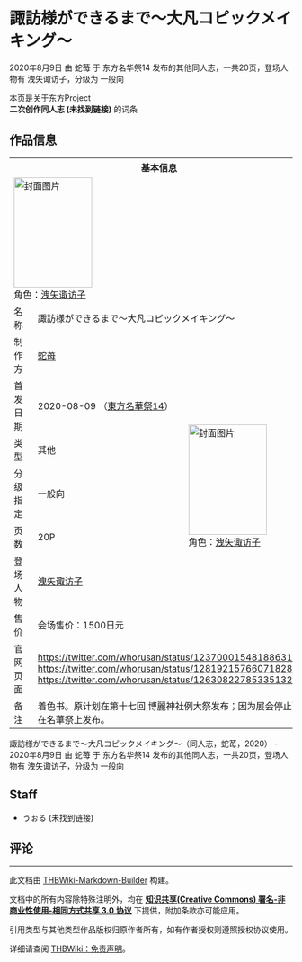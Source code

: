 # 諏訪様ができるまで～大凡コピックメイキング～

<!-- source html: G:\repos\THBWiki-Markdown-Builder\THBWikiMarkdown\Temp\main\9\9c\ns0%3A%E8%AB%8F%E8%A8%AA%E6%A7%98%E3%81%8C%E3%81%A7%E3%81%8D%E3%82%8B%E3%81%BE%E3%81%A7%EF%BD%9E%E5%A4%A7%E5%87%A1%E3%82%B3%E3%83%94%E3%83%83%E3%82%AF%E3%83%A1%E3%82%A4%E3%82%AD%E3%83%B3%E3%82%B0%EF%BD%9E.html -->

2020年8月9日 由 蛇苺 于 东方名华祭14 发布的其他同人志，一共20页，登场人物有 洩矢诹访子，分级为 一般向

本页是关于东方Project  
 **二次创作同人志 (未找到链接)** 的词条
## 作品信息

<table><tbody><tr><th colspan="3">基本信息</th></tr><tr><td class="cover-artwork-mobile" colspan="2"><a href="./文件-諏訪様ができるまで～大凡コピックメイキング～封面.jpg.md" class="image" title="封面图片"><img alt="封面图片" src="https://upload.thwiki.cc/thumb/6/60/%E8%AB%8F%E8%A8%AA%E6%A7%98%E3%81%8C%E3%81%A7%E3%81%8D%E3%82%8B%E3%81%BE%E3%81%A7%EF%BD%9E%E5%A4%A7%E5%87%A1%E3%82%B3%E3%83%94%E3%83%83%E3%82%AF%E3%83%A1%E3%82%A4%E3%82%AD%E3%83%B3%E3%82%B0%EF%BD%9E%E5%B0%81%E9%9D%A2.jpg/139px-%E8%AB%8F%E8%A8%AA%E6%A7%98%E3%81%8C%E3%81%A7%E3%81%8D%E3%82%8B%E3%81%BE%E3%81%A7%EF%BD%9E%E5%A4%A7%E5%87%A1%E3%82%B3%E3%83%94%E3%83%83%E3%82%AF%E3%83%A1%E3%82%A4%E3%82%AD%E3%83%B3%E3%82%B0%EF%BD%9E%E5%B0%81%E9%9D%A2.jpg" decoding="async" loading="lazy" width="139" height="196" srcset="https://upload.thwiki.cc/thumb/6/60/%E8%AB%8F%E8%A8%AA%E6%A7%98%E3%81%8C%E3%81%A7%E3%81%8D%E3%82%8B%E3%81%BE%E3%81%A7%EF%BD%9E%E5%A4%A7%E5%87%A1%E3%82%B3%E3%83%94%E3%83%83%E3%82%AF%E3%83%A1%E3%82%A4%E3%82%AD%E3%83%B3%E3%82%B0%EF%BD%9E%E5%B0%81%E9%9D%A2.jpg/208px-%E8%AB%8F%E8%A8%AA%E6%A7%98%E3%81%8C%E3%81%A7%E3%81%8D%E3%82%8B%E3%81%BE%E3%81%A7%EF%BD%9E%E5%A4%A7%E5%87%A1%E3%82%B3%E3%83%94%E3%83%83%E3%82%AF%E3%83%A1%E3%82%A4%E3%82%AD%E3%83%B3%E3%82%B0%EF%BD%9E%E5%B0%81%E9%9D%A2.jpg 1.5x, https://upload.thwiki.cc/thumb/6/60/%E8%AB%8F%E8%A8%AA%E6%A7%98%E3%81%8C%E3%81%A7%E3%81%8D%E3%82%8B%E3%81%BE%E3%81%A7%EF%BD%9E%E5%A4%A7%E5%87%A1%E3%82%B3%E3%83%94%E3%83%83%E3%82%AF%E3%83%A1%E3%82%A4%E3%82%AD%E3%83%B3%E3%82%B0%EF%BD%9E%E5%B0%81%E9%9D%A2.jpg/278px-%E8%AB%8F%E8%A8%AA%E6%A7%98%E3%81%8C%E3%81%A7%E3%81%8D%E3%82%8B%E3%81%BE%E3%81%A7%EF%BD%9E%E5%A4%A7%E5%87%A1%E3%82%B3%E3%83%94%E3%83%83%E3%82%AF%E3%83%A1%E3%82%A4%E3%82%AD%E3%83%B3%E3%82%B0%EF%BD%9E%E5%B0%81%E9%9D%A2.jpg 2x" data-file-width="1451" data-file-height="2048"></a><div class="cover-char">角色：<a href="./洩矢诹访子.md" title="洩矢诹访子">洩矢诹访子</a></div></td>
</tr><tr><td class="label">名称</td><td colspan="2"> 諏訪様ができるまで～大凡コピックメイキング～ </td></tr><tr><td class="label">制作方</td><td><a href="./蛇苺.md" title="蛇苺">蛇苺</a></td><td class="cover-artwork" rowspan="7" style="min-width:196px;"><a href="./文件-諏訪様ができるまで～大凡コピックメイキング～封面.jpg.md" class="image" title="封面图片"><img alt="封面图片" src="https://upload.thwiki.cc/thumb/6/60/%E8%AB%8F%E8%A8%AA%E6%A7%98%E3%81%8C%E3%81%A7%E3%81%8D%E3%82%8B%E3%81%BE%E3%81%A7%EF%BD%9E%E5%A4%A7%E5%87%A1%E3%82%B3%E3%83%94%E3%83%83%E3%82%AF%E3%83%A1%E3%82%A4%E3%82%AD%E3%83%B3%E3%82%B0%EF%BD%9E%E5%B0%81%E9%9D%A2.jpg/139px-%E8%AB%8F%E8%A8%AA%E6%A7%98%E3%81%8C%E3%81%A7%E3%81%8D%E3%82%8B%E3%81%BE%E3%81%A7%EF%BD%9E%E5%A4%A7%E5%87%A1%E3%82%B3%E3%83%94%E3%83%83%E3%82%AF%E3%83%A1%E3%82%A4%E3%82%AD%E3%83%B3%E3%82%B0%EF%BD%9E%E5%B0%81%E9%9D%A2.jpg" decoding="async" loading="lazy" width="139" height="196" srcset="https://upload.thwiki.cc/thumb/6/60/%E8%AB%8F%E8%A8%AA%E6%A7%98%E3%81%8C%E3%81%A7%E3%81%8D%E3%82%8B%E3%81%BE%E3%81%A7%EF%BD%9E%E5%A4%A7%E5%87%A1%E3%82%B3%E3%83%94%E3%83%83%E3%82%AF%E3%83%A1%E3%82%A4%E3%82%AD%E3%83%B3%E3%82%B0%EF%BD%9E%E5%B0%81%E9%9D%A2.jpg/208px-%E8%AB%8F%E8%A8%AA%E6%A7%98%E3%81%8C%E3%81%A7%E3%81%8D%E3%82%8B%E3%81%BE%E3%81%A7%EF%BD%9E%E5%A4%A7%E5%87%A1%E3%82%B3%E3%83%94%E3%83%83%E3%82%AF%E3%83%A1%E3%82%A4%E3%82%AD%E3%83%B3%E3%82%B0%EF%BD%9E%E5%B0%81%E9%9D%A2.jpg 1.5x, https://upload.thwiki.cc/thumb/6/60/%E8%AB%8F%E8%A8%AA%E6%A7%98%E3%81%8C%E3%81%A7%E3%81%8D%E3%82%8B%E3%81%BE%E3%81%A7%EF%BD%9E%E5%A4%A7%E5%87%A1%E3%82%B3%E3%83%94%E3%83%83%E3%82%AF%E3%83%A1%E3%82%A4%E3%82%AD%E3%83%B3%E3%82%B0%EF%BD%9E%E5%B0%81%E9%9D%A2.jpg/278px-%E8%AB%8F%E8%A8%AA%E6%A7%98%E3%81%8C%E3%81%A7%E3%81%8D%E3%82%8B%E3%81%BE%E3%81%A7%EF%BD%9E%E5%A4%A7%E5%87%A1%E3%82%B3%E3%83%94%E3%83%83%E3%82%AF%E3%83%A1%E3%82%A4%E3%82%AD%E3%83%B3%E3%82%B0%EF%BD%9E%E5%B0%81%E9%9D%A2.jpg 2x" data-file-width="1451" data-file-height="2048"></a><div class="cover-char">角色：<a href="./洩矢诹访子.md" title="洩矢诹访子">洩矢诹访子</a></div></td>
</tr><tr><td class="label">首发日期</td><td>2020-08-09&#160;（<a href="/展会作品列表?e=%E4%B8%9C%E6%96%B9%E5%90%8D%E5%8D%8E%E7%A5%AD%2314">東方名華祭14</a>）</td></tr><tr><td class="label">类型</td><td>其他</td></tr><tr><td class="label">分级指定</td><td>一般向</td></tr><tr><td class="label">页数</td><td>20P</td></tr><tr><td class="label">登场人物</td><td><a href="./洩矢诹访子.md" title="洩矢诹访子">洩矢诹访子</a></td></tr><tr><td class="label">售价</td><td>会场售价：1500日元</td></tr>
<tr><td class="label">官网页面</td><td colspan="2"><a rel="nofollow" class="external free" href="https://twitter.com/whorusan/status/1237000154818863105">https://twitter.com/whorusan/status/1237000154818863105</a><br><a rel="nofollow" class="external free" href="https://twitter.com/whorusan/status/1281921576607182848">https://twitter.com/whorusan/status/1281921576607182848</a><br><a rel="nofollow" class="external free" href="https://twitter.com/whorusan/status/1263082278533513217">https://twitter.com/whorusan/status/1263082278533513217</a></td></tr><tr><td class="label">备注</td><td colspan="2">着色书。原计划在第十七回 博麗神社例大祭发布；因为展会停止而在名華祭上发布。</td></tr></tbody></table>

諏訪様ができるまで～大凡コピックメイキング～（同人志，蛇苺，2020） - 2020年8月9日 由 蛇苺 于 东方名华祭14 发布的其他同人志，一共20页，登场人物有 洩矢诹访子，分级为 一般向
## Staff
- うぉる (未找到链接)

## 评论




---

此文档由 [THBWiki-Markdown-Builder](https://github.com/Delsin-Yu/THBWiki-Markdown-Builder) 构建。

文档中的所有内容除特殊注明外，均在 [**知识共享(Creative Commons) 署名-非商业性使用-相同方式共享 3.0 协议**](https://creativecommons.org/licenses/by-sa/3.0/deed.zh-hans) 下提供，附加条款亦可能应用。

引用类型与其他类型作品版权归原作者所有，如有作者授权则遵照授权协议使用。

详细请查阅 [THBWiki：免责声明](https://thbwiki.cc/THBWiki:%E5%85%8D%E8%B4%A3%E5%A3%B0%E6%98%8E)。

